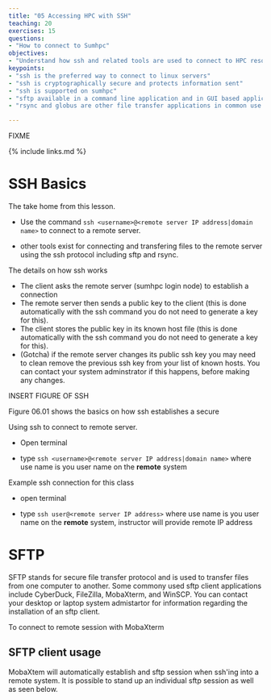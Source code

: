 ```yaml
---
title: "05 Accessing HPC with SSH"
teaching: 20
exercises: 15
questions:
- "How to connect to Sumhpc"
objectives:
- "Understand how ssh and related tools are used to connect to HPC resources"
keypoints:
- "ssh is the preferred way to connect to linux servers"
- "ssh is cryptographically secure and protects information sent"
- "ssh is supported on sumhpc"
- "sftp available in a command line application and in GUI based applications including cyberduck, winSCP, mobaXterm, and many Unix/Linux file system managers ( ___ Mac, __ ubuntu, and __ Debian, ___ Linux Mint ). "
- "rsync and globus are other file transfer applications in common use."

---
```

FIXME

{% include links.md %}

# SSH Basics

The take home from this lesson.

- Use the command `ssh <username>@<remote server IP address|domain name>` to connect to a remote server.

- other tools exist for connecting and transfering files to the remote server using the ssh protocol including sftp and rsync.

The details on how ssh works

- The client asks the remote server (sumhpc login node) to establish a connection
- The remote server then sends a public key to the client (this is done automatically with the ssh command you do not need to generate a key for this). 
- The client stores the public key in its known host file (this is done automatically with the ssh command you do not need to generate a key for this). 
- (Gotcha) if the remote server changes its public ssh key you may need to clean remove the previous ssh key from your list of known hosts. You can contact your system adminstrator if this happens, before making any changes. 


INSERT FIGURE OF SSH


Figure 06.01 shows the basics on how ssh establishes a secure 


Using ssh to connect to remote server. 


- Open terminal 

- type `ssh <username>@<remote server IP address|domain name>` where use name is you user name on the **remote** system 


Example ssh connection for this class

- open terminal 

- type `ssh user@<remote server IP address>` where use name is you user name on the **remote** system, instructor will provide remote IP address 

# SFTP 

SFTP stands for secure file transfer protocol and is used to transfer files from one computer to another. Some commony used sftp client applications include CyberDuck, FileZilla, MobaXterm, and WinSCP. You can contact your desktop or laptop system admistartor for information regarding the installation of an sftp client. 


To connect to remote session with MobaXterm

## SFTP client usage 

MobaXtem will automatically establish and sftp session when ssh'ing into a remote system. It is possible to stand up an individual sftp session as well as seen below. 

